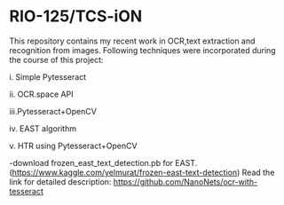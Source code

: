 # RIO-125/TCS-iON
This repository contains my recent work in OCR,text extraction and recognition from images.
Following techniques were incorporated during the course of this project:

i.  Simple Pytesseract

ii. OCR.space API

iii.Pytesseract+OpenCV

iv. EAST algorithm

v.  HTR using Pytesseract+OpenCV

-download frozen_east_text_detection.pb for EAST.
(https://www.kaggle.com/yelmurat/frozen-east-text-detection)
Read the link for detailed description:
https://github.com/NanoNets/ocr-with-tesseract
